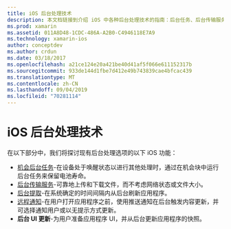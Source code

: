 ```yaml
---
title: iOS 后台处理技术
description: 本文档链接到介绍 iOS 中各种后台处理技术的指南：后台任务、后台传输服务、后台提取和远程通知。
ms.prod: xamarin
ms.assetid: 011A8D48-1CDC-486A-A2B0-C4946118E7A9
ms.technology: xamarin-ios
author: conceptdev
ms.author: crdun
ms.date: 03/18/2017
ms.openlocfilehash: a21ce124e20a421be40d41af5f066e611152317b
ms.sourcegitcommit: 933de144d1fbe7d412e49b743839cae4bfcac439
ms.translationtype: MT
ms.contentlocale: zh-CN
ms.lasthandoff: 09/04/2019
ms.locfileid: "70281114"
---
```

# <a name="ios-backgrounding-techniques"></a>iOS 后台处理技术

在以下部分中，我们将探讨现有后台处理选项的以下 iOS 功能：

- [机会后台任务](~/ios/app-fundamentals/backgrounding/ios-backgrounding-techniques/ios-backgrounding-with-tasks.md#background_tasks_in_iOS_7)-在设备处于唤醒状态以进行其他处理时，通过在机会块中运行后台任务来保留电池寿命。
- [后台传输服务](~/ios/app-fundamentals/backgrounding/ios-backgrounding-techniques/ios-backgrounding-with-tasks.md#background-transfers)-可靠地上传和下载文件，而不考虑网络状态或文件大小。
- [后台提取](~/ios/app-fundamentals/backgrounding/ios-backgrounding-techniques/updating-an-application-in-the-background.md#background_fetch)-在系统确定的时间间隔内从后台刷新应用程序。
- [远程通知](~/ios/app-fundamentals/backgrounding/ios-backgrounding-techniques/updating-an-application-in-the-background.md#remote_notifications)-在用户打开应用程序之前，使用推送通知在后台触发内容更新，并可选择通知用户或以无提示方式更新。
- **后台 UI 更新**-为用户准备应用程序 UI，并从后台更新应用程序的快照。

